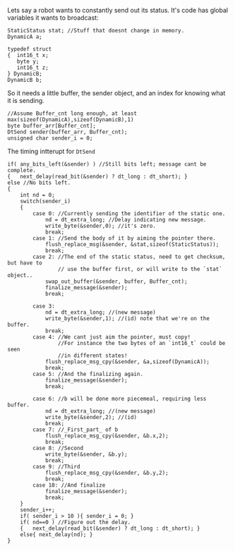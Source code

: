 
Lets say a robot wants to constantly send out its status. It's code has global
variables it wants to broadcast:

    StaticStatus stat; //Stuff that doesnt change in memory.
    DynamicA a;
    
    typedef struct
    {  int16_t x;
       byte y;
       int16_t z;
    } DynamicB;
    DynamicB b;

So it needs a little buffer, the sender object, and an index for knowing what it
is sending.

    //Assume Buffer_cnt long enough, at least max(sizeof(DynamicA),sizeof(DynamicB),1)
    byte buffer_arr[Buffer_cnt]; 
    DtSend sender(buffer_arr, Buffer_cnt);
    unsigned char sender_i = 0;

The timing intterupt for `DtSend` 

    if( any_bits_left(&sender) ) //Still bits left; message cant be complete.
    {   next_delay(read_bit(&sender) ? dt_long : dt_short); }
    else //No bits left.
    {  
        int nd = 0;
        switch(sender_i)
        {
            case 0: //Currently sending the identifier of the static one.
                nd = dt_extra_long; //Delay indicating new message.
                write_byte(&sender,0); //it's zero.
                break;
            case 1: //Send the body of it by aiming the pointer there.
                flush_replace_msg(&sender, &stat,sizeof(StaticStatus)); 
                break;
            case 2: //The end of the static status, need to get checksum, but have to
                    // use the buffer first, or will write to the `stat` object..
                swap_out_buffer(&sender, buffer, Buffer_cnt);
                finalize_message(&sender);
                break;
            
            case 3:
                nd = dt_extra_long; //(new message)
                write_byte(&sender,1); //(id) note that we're on the buffer.
                break;
            case 4: //We cant just aim the pointer, must copy!
                    //For instance the two bytes of an `int16_t` could be seen
                    //in different states!
                flush_replace_msg_cpy(&sender, &a,sizeof(DynamicA));
                break;
            case 5: //And the finalizing again.
                finalize_message(&sender);
                break;
            
            case 6: //b will be done more piecemeal, requiring less buffer.
                nd = dt_extra_long; //(new message)
                write_byte(&sender,2); //(id)
                break;
            case 7: //_First_part_ of b
                flush_replace_msg_cpy(&sender, &b.x,2);
                break;
            case 8: //Second
                write_byte(&sender, &b.y);
                break;
            case 9: //Third
                flush_replace_msg_cpy(&sender, &b.y,2);
                break;
            case 10: //And finalize
                finalize_message(&sender);
                break;
        }
        sender_i++;
        if( sender_i > 10 ){ sender_i = 0; }
        if( nd==0 ) //Figure out the delay.
        {   next_delay(read_bit(&sender) ? dt_long : dt_short); }
        else{ next_delay(nd); }
    }
